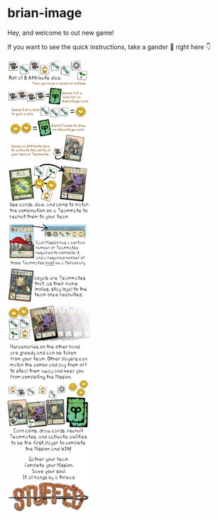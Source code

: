 # brian-image

Hey, and welcome to out new game!

If you want to see the quick instructions, take a gander :eyes: right here :point_down:

![quick rules](1sRAe4o.jpg) 
